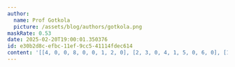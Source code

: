 ```yaml
---
author:
  name: Prof Gotkola
  picture: /assets/blog/authors/gotkola.png
maskRate: 0.53
date: 2025-02-20T19:00:01.350376
id: e30b2d8c-efbc-11ef-9cc5-41114fdec614
content: '[[4, 0, 0, 8, 0, 0, 1, 2, 0], [2, 3, 0, 4, 1, 5, 0, 6, 0], [1, 0, 0, 2, 6, 0, 0, 0, 0], [0, 1, 0, 0, 0, 0, 0, 7, 0], [3, 2, 9, 0, 0, 1, 0, 0, 0], [0, 7, 6, 3, 4, 0, 0, 0, 0], [0, 0, 2, 0, 5, 9, 8, 0, 1], [7, 8, 1, 6, 0, 4, 0, 0, 2], [0, 5, 0, 1, 8, 0, 0, 4, 7]]'
---
```

